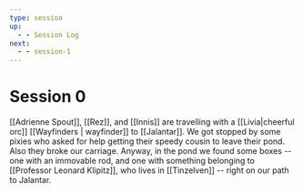 ```yaml
---
type: session
up:
  - - Session Log
next:
  - - session-1
---
```


# Session 0
[[Adrienne Spout]], [[Rez]], and [[Innis]] are travelling with a [[Livia|cheerful orc]] [[Wayfinders | wayfinder]] to [[Jalantar]]. We got stopped by some pixies who asked for help getting their speedy cousin to leave their pond. Also they broke our carriage. Anyway, in the pond we found some boxes -- one with an immovable rod, and one with something belonging to [[Professor Leonard Klipitz]], who lives in [[Tinzelven]] -- right on our path to Jalantar.
